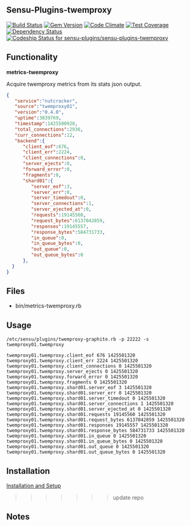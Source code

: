 ## Sensu-Plugins-twemproxy

[![Build Status](https://travis-ci.org/sensu-plugins/sensu-plugins-twemproxy.svg?branch=master)](https://travis-ci.org/sensu-plugins/sensu-plugins-twemproxy)
[![Gem Version](https://badge.fury.io/rb/sensu-plugins-twemproxy.svg)](http://badge.fury.io/rb/sensu-plugins-twemproxy)
[![Code Climate](https://codeclimate.com/github/sensu-plugins/sensu-plugins-twemproxy/badges/gpa.svg)](https://codeclimate.com/github/sensu-plugins/sensu-plugins-twemproxy)
[![Test Coverage](https://codeclimate.com/github/sensu-plugins/sensu-plugins-twemproxy/badges/coverage.svg)](https://codeclimate.com/github/sensu-plugins/sensu-plugins-twemproxy)
[![Dependency Status](https://gemnasium.com/sensu-plugins/sensu-plugins-twemproxy.svg)](https://gemnasium.com/sensu-plugins/sensu-plugins-twemproxy)
[![Codeship Status for sensu-plugins/sensu-plugins-twemproxy](https://codeship.com/projects/145ac380-e2dc-0132-54f7-76e3d81118b5/status?branch=master)](https://codeship.com/projects/81584)

## Functionality

**metrics-twemproxy**

Acquire twemproxy metrics from its stats json output.

```json
{  
   "service":"nutcracker",
   "source":"twemproxy01",
   "version":"0.4.0",
   "uptime":3839769,
   "timestamp":1425500928,
   "total_connections":2936,
   "curr_connections":12,
   "backend":{  
      "client_eof":676,
      "client_err":2224,
      "client_connections":0,
      "server_ejects":0,
      "forward_error":0,
      "fragments":0,
      "shard01":{  
         "server_eof":3,
         "server_err":0,
         "server_timedout":0,
         "server_connections":1,
         "server_ejected_at":0,
         "requests":19145560,
         "request_bytes":6137042859,
         "responses":19145557,
         "response_bytes":584731733,
         "in_queue":0,
         "in_queue_bytes":0,
         "out_queue":0,
         "out_queue_bytes":0
      },
  }
}
```

## Files
 * bin/metrics-twemproxy.rb

## Usage

```
/etc/sensu/plugins/twemproxy-graphite.rb -p 22222 -s twemproxy01.twemproxy
```

```
twemproxy01.twemproxy.client_eof 676 1425501320
twemproxy01.twemproxy.client_err 2224 1425501320
twemproxy01.twemproxy.client_connections 0 1425501320
twemproxy01.twemproxy.server_ejects 0 1425501320
twemproxy01.twemproxy.forward_error 0 1425501320
twemproxy01.twemproxy.fragments 0 1425501320
twemproxy01.twemproxy.shard01.server_eof 3 1425501320
twemproxy01.twemproxy.shard01.server_err 0 1425501320
twemproxy01.twemproxy.shard01.server_timedout 0 1425501320
twemproxy01.twemproxy.shard01.server_connections 1 1425501320
twemproxy01.twemproxy.shard01.server_ejected_at 0 1425501320
twemproxy01.twemproxy.shard01.requests 19145560 1425501320
twemproxy01.twemproxy.shard01.request_bytes 6137042859 1425501320
twemproxy01.twemproxy.shard01.responses 19145557 1425501320
twemproxy01.twemproxy.shard01.response_bytes 584731733 1425501320
twemproxy01.twemproxy.shard01.in_queue 0 1425501320
twemproxy01.twemproxy.shard01.in_queue_bytes 0 1425501320
twemproxy01.twemproxy.shard01.out_queue 0 1425501320
twemproxy01.twemproxy.shard01.out_queue_bytes 0 1425501320
```

## Installation

[Installation and Setup](https://github.com/sensu-plugins/documentation/blob/master/user_docs/installation_instructions.md)
>>>>>>> update repo

## Notes
